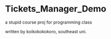 # Tickets_Manager_Demo
a stupid course proj for programming class
 
written by koikokokokoro, southeast uni.

